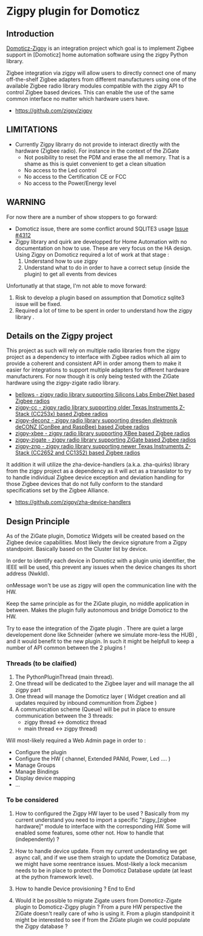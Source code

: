 # Zigpy plugin for Domoticz

## Introduction

[Domoticz-Zigpy](https://github.com/zigpy/zigpy) is an integration project which goal is to implement Zigbee support in [Domoticz] home automation software using the zigpy Python library.

Zigbee integration via zigpy will allow users to directly connect one of many off-the-shelf Zigbee adapters from different manufacturers using one of the available Zigbee radio library modules compatible with the zigpy API to control Zigbee based devices. This can enable the use of the same common interface no matter which hardware users have.

- <https://github.com/zigpy/zigpy>

## LIMITATIONS

* Currently Zigpy librarry do not provide to interact directly with the hardware (Zigbee radio). For instance in the context of the ZiGate
  * Not posibility to reset the PDM and erase the all memory. That is a shame as this is quiet convenient to get a clean situation
  * No access to the Led control
  * No access to the Certification CE or FCC
  * No access to the Power/Energy level 

## WARNING

For now there are a number of show stoppers to go forward:

   * Domoticz issue, there are some conflict around SQLITE3 usage [Issue #4312](https://github.com/domoticz/domoticz/issues/4312)
   * Zigpy library and quirk are developped for Home Automation with no documentation on how to use. These are very focus on the HA design. Using Zigpy on Domoticz required a lot of work at that stage :
      1. Understand how to use zigpy
      1. Understand what to do in order to have a correct setup (inside the plugin) to get all events from devices

Unfortunatly at that stage, I'm not able to move forward:

1. Risk to develop a plugin based on assumption that Domoticz sqlite3 issue will be fixed.
1. Required a lot of time to be spent in order to understand how the zigpy library .


## Details on the Zigpy project

This project as such will rely on multiple radio libraries from the zigpy project as a dependency to interface with Zigbee radios which all aim to provide a coherent and consistent API in order among them to make it easier for integrations to support multiple adapters for different hardware manufacturers. For now though it is only being tested with the ZiGate hardware using the zigpy-zigate radio library.

- [bellows - zigpy radio library supporting Silicons Labs EmberZNet based Zigbee radios](https://github.com/zigpy/bellows)
- [zigpy-cc - zigpy radio library supporting older Texas Instruments Z-Stack (CC253x) based Zigbee radios](https://github.com/zigpy/zigpy-cc)
- [zigpy-deconz - zigpy radio library supporting dresden dlektronik deCONZ (ConBee and RaspBee) based Zigbee radios](https://github.com/zigpy/zigpy-deconz)
- [zigpy-xbee - zigpy radio library supporting XBee based Zigbee radios](https://github.com/zigpy/zigpy-xbee)
- [zigpy-zigate - zigpy radio library supporting ZiGate based Zigbee radios](https://github.com/zigpy/zigpy-zigate)
- [zigpy-znp - zigpy radio library supporting newer Texas Instruments Z-Stack (CC2652 and CC1352) based Zigbee radios](https://github.com/zha-ng/zigpy-znp)

It addition it will utilize the zha-device-handlers (a.k.a. zha-quirks) library from the zigpy project as a dependency as it will act as a tranaslator to try to handle individual Zigbee device exception and deviation handling for those Zigbee devices that do not fully conform to the standard specifications set by the Zigbee Alliance.

- <https://github.com/zigpy/zha-device-handlers>

## Design Principle

As of the ZiGate plugin, Domoticz Widgets will be created based on the Zigbee device capabilities. Most likely the device signature from a Zigpy standpoint. Basically based on the Cluster list by device.

In order to identify each device in Domoticz with a plugin uniq identifier, the IEEE will be used, this prevent any issues when the device changes its short address (NwkId).

onMessage won't be use as zigpy will open the communication line with the HW.

Keep the same principle as for the ZiGate plugin, no middle application in between. Makes the plugin fully autonomous and bridge Domoticz to the HW.

Try to ease the integration of the Zigate plugin . There are quiet a large developement done like Schneider (where we simulate more-less the HUB) , and it would benefit to the new plugin. In such it might be helpfull to keep a number of API common between the 2 plugins !

### Threads (to be claified)

1. The PythonPluginThread (main thread).
1. One thread will be dedicated to the Zigbee layer and will manage the all zigpy part
1. One thread will manage the Domoticz layer ( Widget creation and all updates required by inbound communition from Zigbee )
1. A communication scheme (Queue) will be put in place to ensure communication between the 3 threads:
   * zigpy thread <-> domoticz thread
   * main thread <-> zigpy thread)

Will most-likely required a Web Admin page in order to :

* Configure the plugin
* Configure the HW ( channel, Extended PANId, Power, Led .... )
* Manage Groups
* Manage Bindings
* Display device mapping
* ...

### To be considered

1. How to configured the Zigpy HW layer to be used ? Basically from my current understand you need to import a specific "zigpy_[zigbee hardware]" module to interface with the corresponding HW. Some will enabled some features, some other not. How to handle that (independently) ?

1. How to handle device update. From my current undestanding we get async call, and if we use them straigh to update the Domoticz Database, we might have some reentrance issues. Most-likely a lock mecanism needs to be in place to protect the Domoticz Database update (at least at the python framework level).

1. How to handle Device provisioning ? End to End

1. Would it be possible to migrate Zigate users from Domoticz-Zigate plugin to Domoticz-Zigpy plugin ? From a pure HW perspective the ZiGate doesn't really care of who is using it. From a plugin standpoinit it might be interested to see if from the ZiGate plugin we could populate the Zigpy database ?
